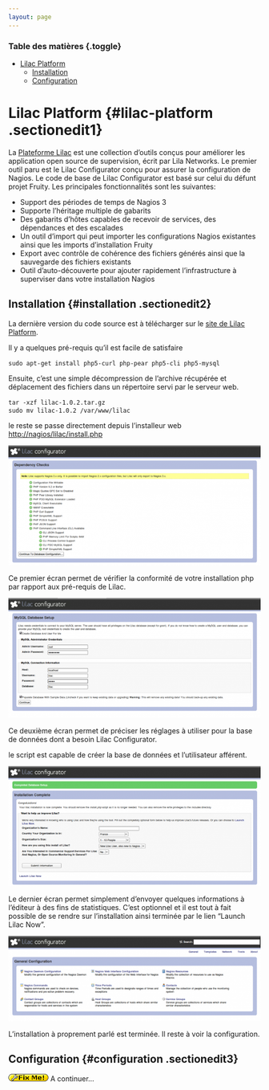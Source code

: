 ```yaml
---
layout: page
---
```


### Table des matières {.toggle}

-   [Lilac Platform](lilac-platform.html#lilac-platform)
    -   [Installation](lilac-platform.html#installation)
    -   [Configuration](lilac-platform.html#configuration)

Lilac Platform {#lilac-platform .sectionedit1}
==============

La [Plateforme
Lilac](http://www.lilacplatform.com/ "http://www.lilacplatform.com/")
est une collection d’outils conçus pour améliorer les application open
source de supervision, écrit par Lila Networks. Le premier outil paru
est le Lilac Configurator conçu pour assurer la configuration de Nagios.
Le code de base de Lilac Configurator est basé sur celui du défunt
projet Fruity. Les principales fonctionnalités sont les suivantes:

-   Support des périodes de temps de Nagios 3
-   Supporte l’héritage multiple de gabarits
-   Des gabarits d’hôtes capables de recevoir de services, des
    dépendances et des escalades
-   Un outil d’import qui peut importer les configurations Nagios
    existantes ainsi que les imports d’installation Fruity
-   Export avec contrôle de cohérence des fichiers générés ainsi que la
    sauvegarde des fichiers existants
-   Outil d’auto-découverte pour ajouter rapidement l’infrastructure à
    superviser dans votre installation Nagios

Installation {#installation .sectionedit2}
------------

La dernière version du code source est à télécharger sur le [site de
Lilac
Platform](http://www.lilacplatform.com/downloads "http://www.lilacplatform.com/downloads").

Il y a quelques pré-requis qu’il est facile de satisfaire

~~~ {.code .bash}
sudo apt-get install php5-curl php-pear php5-cli php5-mysql
~~~

Ensuite, c’est une simple décompression de l’archive récupérée et
déplacement des fichiers dans un répertoire servi par le serveur web.

~~~ {.code .bash}
tar -xzf lilac-1.0.2.tar.gz
sudo mv lilac-1.0.2 /var/www/lilac
~~~

le reste se passe directement depuis l’installeur web
[http://nagios/lilac/install.php](http://nagios/lilac/install.php "http://nagios/lilac/install.php")

[![](../../../../assets/media/addons/lilac-install1.png@w=700)](../../../../_detail/addons/lilac-install1.png@id=nagios%253Aaddons%253Alilac-platform.html "addons:lilac-install1.png")

Ce premier écran permet de vérifier la conformité de votre installation
php par rapport aux pré-requis de Lilac.

[![](../../../../assets/media/addons/lilac-install2.png@w=700)](../../../../_detail/addons/lilac-install2.png@id=nagios%253Aaddons%253Alilac-platform.html "addons:lilac-install2.png")

Ce deuxième écran permet de préciser les réglages à utiliser pour la
base de données dont a besoin Lilac Configurator.

le script est capable de créer la base de données et l’utilisateur
afférent.

[![](../../../../assets/media/addons/lilac-install3.png@w=700)](../../../../_detail/addons/lilac-install3.png@id=nagios%253Aaddons%253Alilac-platform.html "addons:lilac-install3.png")

Le dernier écran permet simplement d’envoyer quelques informations à
l’éditeur à des fins de statistiques. C’est optionnel et il est tout à
fait possible de se rendre sur l’installation ainsi terminée par le lien
“Launch Lilac Now”.

[![](../../../../assets/media/addons/lilac-index.png@w=700)](../../../../_detail/addons/lilac-index.png@id=nagios%253Aaddons%253Alilac-platform.html "addons:lilac-index.png")

L’installation à proprement parlé est terminée. Il reste à voir la
configuration.

Configuration {#configuration .sectionedit3}
-------------

![FIXME](../../../../lib/images/smileys/fixme.gif) A continuer…
